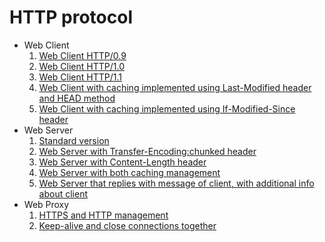 # HTTP protocol  
- Web Client
  1. [Web Client HTTP/0.9](https://github.com/RaffaDNDM/Computer-Networks/blob/master/code/2_http/src/wc09.c)
  2. [Web Client HTTP/1.0](https://github.com/RaffaDNDM/Computer-Networks/blob/master/code/2_http/src/wc10.c)
  3. [Web Client HTTP/1.1](https://github.com/RaffaDNDM/Computer-Networks/blob/master/code/2_http/src/wc11.c)
  4. [Web Client with caching implemented using Last-Modified header and HEAD method](https://github.com/RaffaDNDM/Computer-Networks/blob/master/code/2_http/src/wc_cache.c)
  5. [Web Client with caching implemented using If-Modified-Since header](https://github.com/RaffaDNDM/Computer-Networks/blob/master/code/2_http/src/wc_cache2.c)
- Web Server
  1. [Standard version](https://github.com/RaffaDNDM/Computer-Networks/blob/master/code/2_http/src/ws.c)
  2. [Web Server with Transfer-Encoding:chunked header](https://github.com/RaffaDNDM/Computer-Networks/blob/master/code/2_http/src/ws_chunked.c)
  3. [Web Server with Content-Length header](https://github.com/RaffaDNDM/Computer-Networks/blob/master/code/2_http/src/ws_content.c)
  4. [Web Server with both caching management](https://github.com/RaffaDNDM/Computer-Networks/blob/master/code/2_http/src/ws_cache.c)
  5. [Web Server that replies with message of client, with additional info about client](https://github.com/RaffaDNDM/Computer-Networks/blob/master/code/2_http/src/ws_reflect.c)
- Web Proxy
  1. [HTTPS and HTTP management](https://github.com/RaffaDNDM/Computer-Networks/blob/master/code/2_http/src/wp.c)
  2. [Keep-alive and close connections together](https://github.com/RaffaDNDM/Computer-Networks/blob/master/code/2_http/src/wp_2_connections.c)
